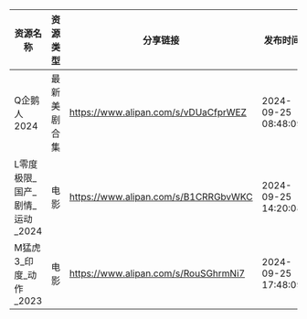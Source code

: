 | 资源名称                | 资源类型   | 分享链接                                 | 发布时间                |
| ------------------- | ------ | ------------------------------------ | ------------------- |
| Q企鹅人2024            | 最新美剧合集 | https://www.alipan.com/s/vDUaCfprWEZ | 2024-09-25 08:48:09 |
| L零度极限_国产_剧情_运动_2024 | 电影     | https://www.alipan.com/s/B1CRRGbvWKC | 2024-09-25 14:20:08 |
| M猛虎3_印度_动作_2023     | 电影     | https://www.alipan.com/s/RouSGhrmNi7 | 2024-09-25 17:48:09 |
